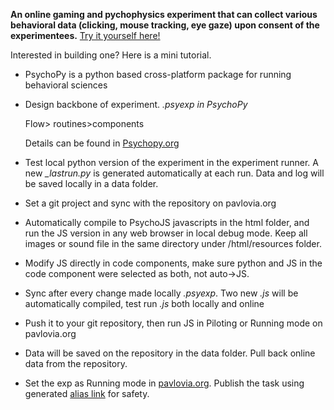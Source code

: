 **An online gaming and pychophysics experiment that can collect various behavioral data 
(clicking, mouse tracking, eye gaze) upon consent of the experimentees.** [Try it yourself here!](https://run.pavlovia.org/jingwang.physics/switchbeta/html/?__pilotToken=3c59dc048e8850243be8079a5c74d079&__oauthToken=a651fabc8d3fd042327636d17a96e67d188f0e5caccb34034de68d20aeb500b7)

Interested in building one? Here is a mini tutorial.


* PsychoPy is a python based cross-platform package for running behavioral sciences
* Design backbone of experiment. *.psyexp in PsychoPy* 
 
  Flow> routines>components

  Details can be found in [Psychopy.org](https://psychopy.org/index.html)
* Test local python version of the experiment in the experiment runner. A new *_lastrun.py* is generated automatically at each run. Data and log will be saved locally in a data folder.
* Set a git project and sync with the repository on pavlovia.org
* Automatically compile to PsychoJS javascripts in the html folder, and run the JS version in any web browser in local debug mode. Keep all images or sound file in the same directory under /html/resources folder.
* Modify JS directly in code components, make sure python and JS in the code component were selected as both, not auto->JS. 
* Sync after every change made locally *.psyexp*. Two new *.js* will be automatically compiled, test run *.js* both locally and online
* Push it to your git repository, then run JS in Piloting or Running mode on pavlovia.org
* Data will be saved on the repository in the data folder. Pull back online data from the repository.
* Set the exp as Running mode in [pavlovia.org](https://pavlovia.org). Publish the task using generated [alias link](https://tinyurl.com/) for safety.
